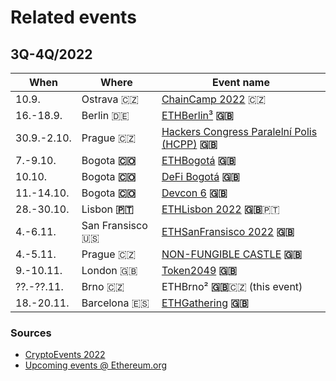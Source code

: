 # Related events

## 3Q-4Q/2022

| When        | Where              | Event name                                                                     |
| ----------- | ------------------ | ------------------------------------------------------------------------------ |
| 10.9.       | Ostrava 🇨🇿       | [ChainCamp 2022](https://www.chaincamp.cz/) 🇨🇿                               |
| 16.-18.9.   | Berlin 🇩🇪        | [ETHBerlin³](https://ethberlin.ooo/) **🇬🇧**                                  |
| 30.9.-2.10. | Prague 🇨🇿        | [Hackers Congress Paralelní Polis (HCPP)](https://last-shot.hcpp.cz/) **🇬🇧** |
| 7.-9.10.    | Bogota **🇨🇴**    | [ETHBogotá](https://bogota.ethglobal.com/) **🇬🇧**                            |
| 10.10.      | Bogota **🇨🇴**    | [DeFi Bogotá](https://2022.defibogota.org/) **🇬🇧**                           |
| 11.-14.10.  | Bogota **🇨🇴**    | [Devcon 6](https://devcon.org/en/) **🇬🇧**                                    |
| 28.-30.10.  | Lisbon **🇵🇹**    | [ETHLisbon 2022](https://www.ethlisbon.org/) **🇬🇧**🇵🇹                      |
| 4.-6.11.    | San Fransisco 🇺🇸 | [ETHSanFransisco 2022](https://sf.ethglobal.com/) **🇬🇧**                     |
| 4.-5.11.    | Prague 🇨🇿        | [NON-FUNGIBLE CASTLE](https://www.nfcastle.com/) **🇬🇧**                      |
| 9.-10.11.   | London 🇬🇧        | [Token2049](https://www.europe.token2049.com/) **🇬🇧**                        |
| ??.-??.11.  | Brno 🇨🇿          | ETHBrno² **🇬🇧**🇨🇿 (this event)                                             |
| 18.-20.11.  | Barcelona 🇪🇸     | [ETHGathering](https://www.ethgathering.com/) **🇬🇧**                         |

### Sources

* [CryptoEvents 2022](https://docs.google.com/spreadsheets/d/1J8C3cLbruoKEPrvoO1ym4RGE2VX-WU4HyXsM7H1GqWM/edit#gid=0)
* [Upcoming events @ Ethereum.org](https://ethereum.org/en/community/events/)

